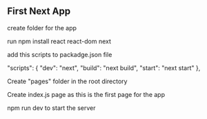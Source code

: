 ## First Next App

create folder for the app

run npm install react react-dom next

add this scripts to packadge.json file

"scripts": {
    "dev": "next",
    "build": "next build",
    "start": "next start"
  },

Create "pages" folder in the root directory

Create index.js page as this is the first page for the app

npm run dev to start the server

